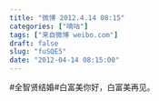 ```yaml
---
title: "微博 2012.4.14 08:15"
categories: ["嘀咕"]
tags: ["来自微博 weibo.com"]
draft: false
slug: "fuSQE5"
date: "2012-04-14 08:15:00"
---
```


<p>#全智贤结婚#白富美你好，白富美再见。 ​​​​</p>
